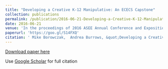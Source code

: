 ```yaml
---
title: "Developing a Creative K-12 Manipulative: An ECECS Capstone"
collection: publications
permalink: /publication/2016-06-21-Developing-a-Creative-K-12-Manipulative-An-ECECS-Capstone
date: 2016-06-21
venue: 'In the proceedings of 2016 ASEE Annual Conference and Exposition'
paperurl: 'https://goo.gl/S14FXQ'
citation: ' Mike Borowczak,  Andrea Burrows, &quot;Developing a Creative K-12 Manipulative: An ECECS Capstone.&quot; In the proceedings of 2016 ASEE Annual Conference and Exposition, 2016.'
---
```

[Download paper here](https://goo.gl/S14FXQ)

Use [Google Scholar](https://scholar.google.com/scholar?q=Developing+a+Creative+K+12+Manipulative:+An+ECECS+Capstone) for full citation